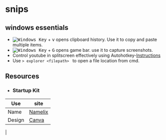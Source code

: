 # snips


## windows essentials 
- <kbd>![Windows Key][newwinlogo]</kbd> + <kbd>v</kbd> opens clipboard history. Use it to copy and paste multiple items.
- <kbd>![Windows Key][newwinlogo]</kbd> + <kbd>G</kbd> opens game bar. use it to capture screenshots.
- Control youtube in splitscreen effectively using Autohotkey-[Instructions](https://github.com/a-1an/YT-AHK-script-)
- Use ```> explorer <filepath> ``` to open a file location from cmd.


## Resources

- ### Startup Kit

| Use      | site          |
| --------- | ------------------- |
| Name  | [Namelix](https://namelix.com/)|
| Design | [Canva](canva.com) |
| 










[winlogo]: http://i.stack.imgur.com/Rfuw7.png
[newwinlogo]: http://i.stack.imgur.com/B8Zit.png
[oldwinlogo]: http://i.stack.imgur.com/T0oPO.png
